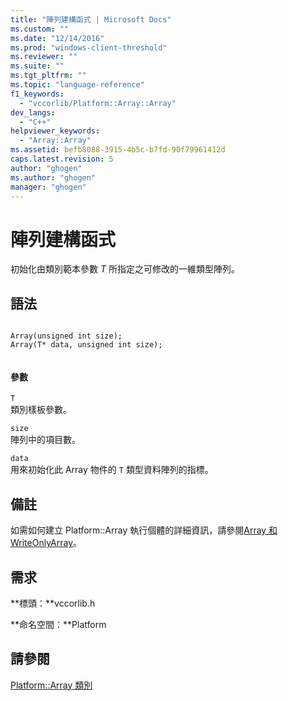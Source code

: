 ```yaml
---
title: "陣列建構函式 | Microsoft Docs"
ms.custom: ""
ms.date: "12/14/2016"
ms.prod: "windows-client-threshold"
ms.reviewer: ""
ms.suite: ""
ms.tgt_pltfrm: ""
ms.topic: "language-reference"
f1_keywords: 
  - "vccorlib/Platform::Array::Array"
dev_langs: 
  - "C++"
helpviewer_keywords: 
  - "Array::Array"
ms.assetid: befb8088-3915-4b5c-b7fd-90f79961412d
caps.latest.revision: 5
author: "ghogen"
ms.author: "ghogen"
manager: "ghogen"
---
```

# 陣列建構函式
初始化由類別範本參數 *T* 所指定之可修改的一維類型陣列。  
  
## 語法  
  
```  
  
Array(unsigned int size);  
Array(T* data, unsigned int size);  
  
```  
  
#### 參數  
 `T`  
 類別樣板參數。  
  
 `size`  
 陣列中的項目數。  
  
 `data`  
 用來初始化此 Array 物件的 `T` 類型資料陣列的指標。  
  
## 備註  
 如需如何建立 Platform::Array 執行個體的詳細資訊，請參閱[Array 和 WriteOnlyArray](../cppcx/array-and-writeonlyarray-c-cx.md)。  
  
## 需求  
 **標頭：**vccorlib.h  
  
 **命名空間：**Platform  
  
## 請參閱  
 [Platform::Array 類別](../cppcx/platform-array-class.md)